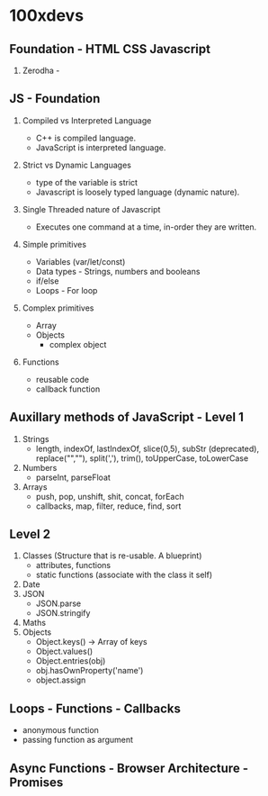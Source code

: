 # 100xdevs

## Foundation - HTML CSS Javascript

1. Zerodha -

## JS - Foundation

1. Compiled vs Interpreted Language

   - C++ is compiled language.
   - JavaScript is interpreted language.

2. Strict vs Dynamic Languages

   - type of the variable is strict
   - Javascript is loosely typed language (dynamic nature).

3. Single Threaded nature of Javascript
   - Executes one command at a time, in-order they are written.
4. Simple primitives
   - Variables (var/let/const)
   - Data types - Strings, numbers and booleans
   - if/else
   - Loops - For loop
5. Complex primitives
   - Array
   - Objects
     - complex object
6. Functions
   - reusable code
   - callback function

## Auxillary methods of JavaScript - Level 1

1. Strings
   - length, indexOf, lastIndexOf, slice(0,5), subStr (deprecated), replace("",""), split(','), trim(), toUpperCase, toLowerCase
2. Numbers
   - parseInt, parseFloat
3. Arrays
   - push, pop, unshift, shit, concat, forEach
   - callbacks, map, filter, reduce, find, sort

## Level 2

1. Classes (Structure that is re-usable. A blueprint)
   - attributes, functions
   - static functions (associate with the class it self)
2. Date
3. JSON
   - JSON.parse
   - JSON.stringify
4. Maths
5. Objects
   - Object.keys() -> Array of keys
   - Object.values()
   - Object.entries(obj)
   - obj.hasOwnProperty('name')
   - object.assign

## Loops - Functions - Callbacks

- anonymous function
- passing function as argument

## Async Functions - Browser Architecture - Promises
